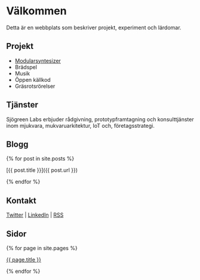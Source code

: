 # Välkommen

Detta är en webbplats som beskriver projekt, experiment och lärdomar.

## Projekt

* [Modularsyntesizer](/synthesizer.html)
* Brädspel
* Musik
* Öppen källkod
* Gräsrotsrörelser

## Tjänster

Sjögreen Labs erbjuder rådgivning, prototypframtagning och konsulttjänster inom mjukvara, mukvaruarkitektur, IoT och, företagsstrategi.

## Blogg

{% for post in site.posts %}

[{{ post.title }}]({{ post.url }})

{% endfor %}

## Kontakt

[Twitter](https://twitter.com/barse) | [LinkedIn](https://www.linkedin.com/in/larssjogreen/) | [RSS](/feed.xml)

## Sidor
{% for page in site.pages %}

[{{ page.title }}]({{page.url}})

{% endfor %}